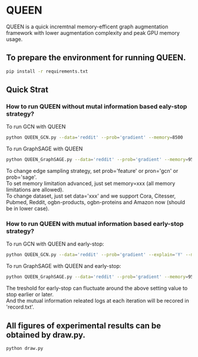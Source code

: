 # QUEEN

QUEEN is a quick incremtnal memory-efficent graph augmentation framework with lower augmentation complexity and peak GPU memory usage.

## To prepare the environment for running QUEEN.

```bash
pip install -r requirements.txt
```

## Quick Strat

### How to run QUEEN without mutal information based ealy-stop strategy?

To run GCN with QUEEN

```bash
python QUEEN_GCN.py --data='reddit' --prob='gradient' --memory=8500
```

To run GraphSAGE with QUEEN

```bash
python QUEEN_GraphSAGE.py --data='reddit' --prob='gradient' --memory=9500
```

To change edge sampling strategy, set prob='feature' or pron='gcn' or prob='sage'.  
To set memory limitation advanced, just set memory=xxx (all memory limitations are allowed).  
To change dataset, just set data='xxx' and we support Cora, Citesser, Pubmed, Reddit, ogbn-products, ogbn-proteins and Amazon now (should be in lower case).

### How to run QUEEN with mutual information based early-stop strategy?

To run GCN with QUEEN and early-stop:

```bash
python QUEEN_GCN.py --data='reddit' --prob='gradient' --explain='Y' --memory=8500 --explain='Y' --th=0.11015
```

To run GraphSAGE with QUEEN and early-stop:

```bash
python QUEEN_GraphSAGE.py --data='reddit' --prob='gradient' --memory=9500 --explain='Y' --th=0.11
```

The treshold for early-stop can fluctuate around the above setting value to stop earlier or later.  
And the mutual information releated logs at each iteration will be recored in 'record.txt'.

## All figures of experimental results can be obtained by draw.py.

```bash
python draw.py
```
